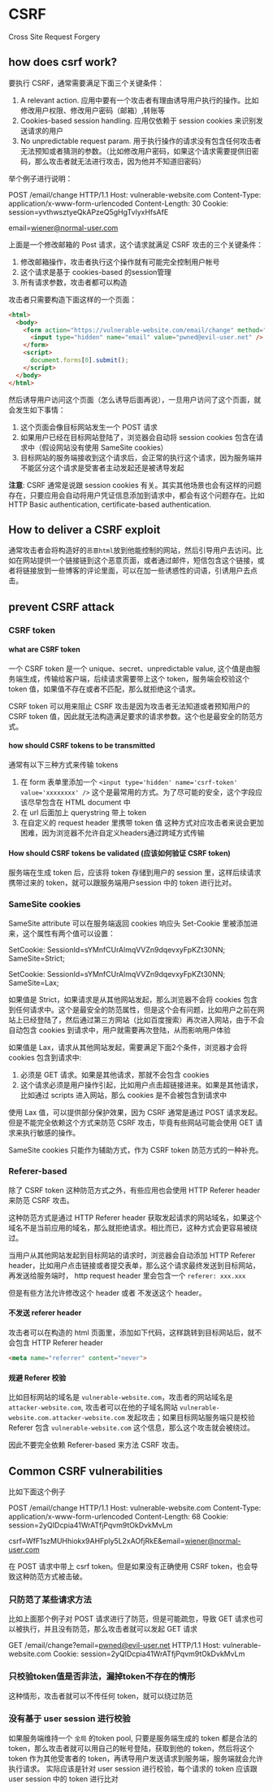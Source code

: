 CSRF
===============

Cross Site Request Forgery

## how does csrf work?

要执行 CSRF，通常需要满足下面三个关键条件：

1. A relevant action.
  应用中要有一个攻击者有理由诱导用户执行的操作。比如修改用户权限、修改用户密码（邮箱）,转账等
1. Cookies-based session handling.
  应用仅依赖于 session cookies 来识别发送请求的用户
1. No unpredictable request param.
  用于执行操作的请求没有包含任何攻击者无法预知或者猜测的参数。（比如修改用户密码，如果这个请求需要提供旧密码，那么攻击者就无法进行攻击，因为他并不知道旧密码）
  
举个例子进行说明：

POST /email/change HTTP/1.1
Host: vulnerable-website.com
Content-Type: application/x-www-form-urlencoded
Content-Length: 30
Cookie: session=yvthwsztyeQkAPzeQ5gHgTvlyxHfsAfE

email=wiener@normal-user.com

上面是一个修改邮箱的 Post 请求，这个请求就满足 CSRF 攻击的三个关键条件：

1. 修改邮箱操作，攻击者执行这个操作就有可能完全控制用户帐号
1. 这个请求是基于 cookies-based 的session管理
1. 所有请求参数，攻击者都可以构造

攻击者只需要构造下面这样的一个页面：
```html
<html>
  <body>
    <form action="https://vulnerable-website.com/email/change" method="POST">
      <input type="hidden" name="email" value="pwned@evil-user.net" />
    </form>
    <script>
      document.forms[0].submit();
    </script>
  </body>
</html>
```

然后诱导用户访问这个页面（怎么诱导后面再说），一旦用户访问了这个页面，就会发生如下事情：

1. 这个页面会像目标网站发生一个 POST 请求
1. 如果用户已经在目标网站登陆了，浏览器会自动将 session cookies 包含在请求中（假设网站没有使用 SameSite cookies）
1. 目标网站的服务端接收到这个请求后，会正常的执行这个请求，因为服务端并不能区分这个请求是受害者主动发起还是被诱导发起

__注意__: CSRF 通常是说跟 session cookies 有关。其实其他场景也会有这样的问题存在，只要应用会自动将用户凭证信息添加到请求中，都会有这个问题存在。比如 HTTP Basic authentication, certificate-based authentication.

## How to deliver a CSRF exploit

通常攻击者会将构造好的`恶意html`放到他能控制的网站，然后引导用户去访问。比如在网站提供一个链接链到这个恶意页面，或者通过邮件，短信包含这个链接，或者将链接放到一些博客的评论里面，可以在加一些诱惑性的词语，引诱用户去点击。

## prevent CSRF attack

### CSRF token

#### what are CSRF token

一个 CSRF token 是一个 unique、secret、unpredictable value, 这个值是由服务端生成，传输给客户端，后续请求需要带上这个 token，服务端会校验这个 token 值，如果值不存在或者不匹配，那么就拒绝这个请求。

CSRF token 可以用来阻止 CSRF 攻击是因为攻击者无法知道或者预知用户的 CSRF token 值，因此就无法构造满足要求的请求参数。这个也是最安全的防范方式。

#### how should CSRF tokens to be transmitted

通常有以下三种方式来传输 tokens

1. 在 form 表单里添加一个 `<input type='hidden' name='csrf-token' value='xxxxxxxx' />`
  这个是最常用的方式。为了尽可能的安全，这个字段应该尽早包含在 HTML document 中
2. 在 url 后面加上 querystring 带上 token
3. 在自定义的 request header 里携带 token 值
  这种方式对应攻击者来说会更加困难，因为浏览器不允许自定义headers通过跨域方式传输

#### How should CSRF tokens be validated (应该如何验证 CSRF token)

服务端在生成 token 后，应该将 token 存储到用户的 session 里，这样后续请求携带过来的 token，就可以跟服务端用户session 中的 token 进行比对。

### SameSite cookies

SameSite attribute 可以在服务端返回 cookies 响应头 Set-Cookie 里被添加进来，这个属性有两个值可以设置：

SetCookie: SessionId=sYMnfCUrAlmqVVZn9dqevxyFpKZt30NN; SameSite=Strict;

SetCookie: SessionId=sYMnfCUrAlmqVVZn9dqevxyFpKZt30NN; SameSite=Lax;

如果值是 Strict，如果请求是从其他网站发起，那么浏览器不会将 cookies 包含到任何请求中。这个是最安全的防范属性，但是这个会有问题，比如用户之前在网站上已经登陆了，然后通过第三方网站（比如百度搜索）再次进入网站，由于不会自动包含 cookies 到请求中，用户就需要再次登陆，从而影响用户体验

如果值是 Lax，请求从其他网站发起，需要满足下面2个条件，浏览器才会将 cookies 包含到请求中:

1. 必须是 GET 请求。如果是其他请求，那就不会包含 cookies
1. 这个请求必须是用户操作引起，比如用户点击超链接进来。如果是其他请求，比如通过 scripts 进入网站，那么 cookies 是不会被包含到请求中

使用 Lax 值，可以提供部分保护效果，因为 CSRF 通常是通过 POST 请求发起。但是不能完全依赖这个方式来防范 CSRF 攻击，毕竟有些网站可能会使用 GET 请求来执行敏感的操作。

SameSite cookies 只能作为辅助方式，作为 CSRF token 防范方式的一种补充。

### Referer-based

除了 CSRF token 这种防范方式之外，有些应用也会使用 HTTP Referer header 来防范 CSRF 攻击。

这种防范方式是通过 HTTP Referer header 获取发起请求的网站域名，如果这个域名不是当前应用的域名，那么就拒绝请求。相比而已，这种方式会更容易被绕过。

当用户从其他网站发起到目标网站的请求时，浏览器会自动添加 HTTP Referer header，比如用户点击链接或者提交表单，那么这个请求最终发送到目标网站，再发送给服务端时， http request header 里会包含一个 `referer: xxx.xxx`

但是有些方法允许修改这个 header 或者 不发送这个 header。

#### 不发送 referer header

攻击者可以在构造的 html 页面里，添加如下代码，这样跳转到目标网站后，就不会包含 HTTP Referer header
```html
<meta name="referrer" content="never">
```
#### 规避 Referer 校验

比如目标网站的域名是 `vulnerable-website.com`，攻击者的网站域名是 `attacker-website.com`, 攻击者可以在他的子域名网站 `vulnerable-website.com.attacker-website.com` 发起攻击；如果目标网站服务端只是校验 Referer 包含 `vulnerable-website.com` 这个信息，那么这个攻击就会被绕过。

因此不要完全依赖 Referer-based 来方法 CSRF 攻击。

## Common CSRF vulnerabilities

比如下面这个例子

POST /email/change HTTP/1.1
Host: vulnerable-website.com
Content-Type: application/x-www-form-urlencoded
Content-Length: 68
Cookie: session=2yQIDcpia41WrATfjPqvm9tOkDvkMvLm

csrf=WfF1szMUHhiokx9AHFply5L2xAOfjRkE&email=wiener@normal-user.com

在 POST 请求中带上 csrf token。但是如果没有正确使用 CSRF token，也会导致这种防范方式被击破。

### 只防范了某些请求方法

比如上面那个例子对 POST 请求进行了防范，但是可能疏忽，导致 GET 请求也可以被执行，并且没有防范，那么攻击者就可以发起 GET 请求

GET /email/change?email=pwned@evil-user.net HTTP/1.1
Host: vulnerable-website.com
Cookie: session=2yQIDcpia41WrATfjPqvm9tOkDvkMvLm

### 只校验token值是否非法，漏掉token不存在的情形

这种情形，攻击者就可以不传任何 token，就可以绕过防范

### 没有基于 user session 进行校验

如果服务端维持一个 `全局` 的token pool, 只要是服务端生成的 token 都是合法的 token，那么攻击者就可以用自己的帐号登陆，获取到他的 token，然后将这个 token 作为其他受害者的 token，再诱导用户发送请求到服务端，服务端就会允许执行请求。
实际应该是针对 user session 进行校验，每个请求的 token 应该跟 user session 中的 token 进行比对